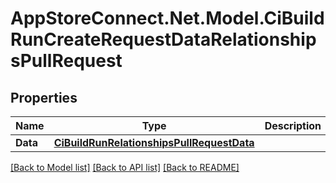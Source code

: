 # AppStoreConnect.Net.Model.CiBuildRunCreateRequestDataRelationshipsPullRequest

## Properties

Name | Type | Description | Notes
------------ | ------------- | ------------- | -------------
**Data** | [**CiBuildRunRelationshipsPullRequestData**](CiBuildRunRelationshipsPullRequestData.md) |  | [optional] 

[[Back to Model list]](../README.md#documentation-for-models) [[Back to API list]](../README.md#documentation-for-api-endpoints) [[Back to README]](../README.md)

